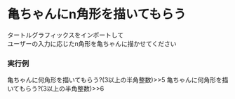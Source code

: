 # 亀ちゃんにn角形を描いてもらう
タートルグラフィックスをインポートして  
ユーザーの入力に応じたn角形を亀ちゃんに描かせてください
### 実行例
亀ちゃんに何角形を描いてもらう?(3以上の半角整数)>>5
亀ちゃんに何角形を描いてもらう?(3以上の半角整数)>>6
